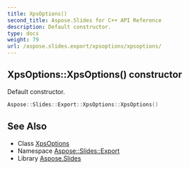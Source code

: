 ```yaml
---
title: XpsOptions()
second_title: Aspose.Slides for C++ API Reference
description: Default constructor.
type: docs
weight: 79
url: /aspose.slides.export/xpsoptions/xpsoptions/
---
```

## XpsOptions::XpsOptions() constructor


Default constructor.

```cpp
Aspose::Slides::Export::XpsOptions::XpsOptions()
```

## See Also

* Class [XpsOptions](../)
* Namespace [Aspose::Slides::Export](../../)
* Library [Aspose.Slides](../../../)